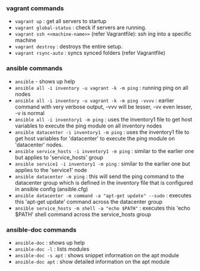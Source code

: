 ### vagrant commands
  * `vagrant up` : get all servers to startup
  * `vagrant global-status` : check if servers are running.
  * `vagrant ssh <<machine-name>>` (refer Vagrantfile): ssh ing into a specific machine
  * `vagrant destroy` : destroys the entire setup.
  * `vagrant rsync-auto` : syncs synced folders (refer Vagrantfile)

### ansible commands
  * `ansible` - shows up help
  * `ansible all -i inventory -u vagrant -k -m ping` : running ping on all nodes
  * `ansible all -i inventory -u vagrant -k -m ping -vvvv` : earlier command with very verbose output, -vvv will be lesser, -vv even lesser, -v is normal
  * `ansible all -i inventory1 -m ping` : uses the inventory1 file to get host variables to execute the ping module on all inventory nodes
  * `ansible datacenter -i inventory1 -m ping` : uses the inventory1 file to get host variables for 'datacenter' to execute the ping module on 'datacenter' nodes.
  * `ansible service_hosts -i inventory1 -m ping` : similar to the earlier one but applies to 'service_hosts' group
  * `ansible service1 -i inventory1 -m ping` : similar to the earlier one but applies to the 'service1' node
  * `ansible datacenter -m ping` : this will send the ping command to the datacenter group which is defined in the inventory file that is configured in ansible config (ansible.cfg)
  * `ansible datacenter -m command -a "apt-get update" --sudo` : executes this 'apt-get update' command across the datacenter group
  * `ansible service_hosts -m shell -a "echo $PATH"` : executes this 'echo $PATH' shell command across the service_hosts group


### ansible-doc commands
  * `ansible-doc` : shows up help
  * `ansible-doc -l` : lists modules
  * `ansible-doc -s apt` : shows snippet information on the apt module
  * `ansible-doc apt` : show detailed information on the apt module

